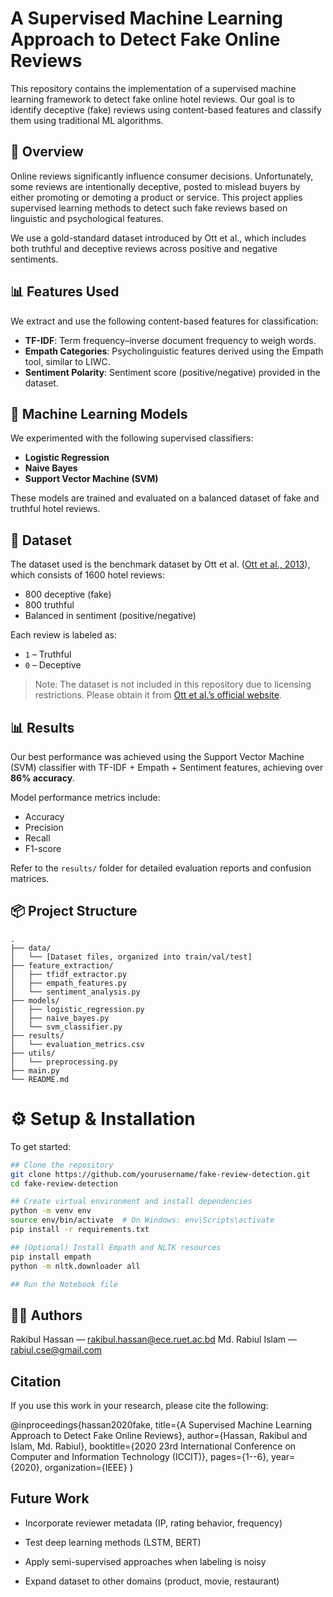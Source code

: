 # A Supervised Machine Learning Approach to Detect Fake Online Reviews

This repository contains the implementation of a supervised machine learning framework to detect fake online hotel reviews. Our goal is to identify deceptive (fake) reviews using content-based features and classify them using traditional ML algorithms.

## 📄 Overview

Online reviews significantly influence consumer decisions. Unfortunately, some reviews are intentionally deceptive, posted to mislead buyers by either promoting or demoting a product or service. This project applies supervised learning methods to detect such fake reviews based on linguistic and psychological features.

We use a gold-standard dataset introduced by Ott et al., which includes both truthful and deceptive reviews across positive and negative sentiments.

## 📊 Features Used

We extract and use the following content-based features for classification:

- **TF-IDF**: Term frequency–inverse document frequency to weigh words.
- **Empath Categories**: Psycholinguistic features derived using the Empath tool, similar to LIWC.
- **Sentiment Polarity**: Sentiment score (positive/negative) provided in the dataset.

## 🧠 Machine Learning Models

We experimented with the following supervised classifiers:

- **Logistic Regression**
- **Naive Bayes**
- **Support Vector Machine (SVM)**

These models are trained and evaluated on a balanced dataset of fake and truthful hotel reviews.

## 📁 Dataset

The dataset used is the benchmark dataset by Ott et al. ([Ott et al., 2013](https://aclanthology.org/P11-1033.pdf)), which consists of 1600 hotel reviews:

- 800 deceptive (fake)
- 800 truthful
- Balanced in sentiment (positive/negative)

Each review is labeled as:
- `1` – Truthful
- `0` – Deceptive

> Note: The dataset is not included in this repository due to licensing restrictions. Please obtain it from [Ott et al.’s official website](http://myleott.com/op-spam.html).

## 📊 Results

Our best performance was achieved using the Support Vector Machine (SVM) classifier with TF-IDF + Empath + Sentiment features, achieving over **86% accuracy**.

Model performance metrics include:
- Accuracy
- Precision
- Recall
- F1-score

Refer to the `results/` folder for detailed evaluation reports and confusion matrices.

## 📦 Project Structure

```plaintext
.
├── data/
│   └── [Dataset files, organized into train/val/test]
├── feature_extraction/
│   ├── tfidf_extractor.py
│   ├── empath_features.py
│   └── sentiment_analysis.py
├── models/
│   ├── logistic_regression.py
│   ├── naive_bayes.py
│   └── svm_classifier.py
├── results/
│   └── evaluation_metrics.csv
├── utils/
│   └── preprocessing.py
├── main.py
└── README.md

```

# ⚙️ Setup & Installation

To get started:

```bash
## Clone the repository
git clone https://github.com/yourusername/fake-review-detection.git
cd fake-review-detection

## Create virtual environment and install dependencies
python -m venv env
source env/bin/activate  # On Windows: env\Scripts\activate
pip install -r requirements.txt

## (Optional) Install Empath and NLTK resources
pip install empath
python -m nltk.downloader all

## Run the Notebook file
```

## 🧑‍💻 Authors
Rakibul Hassan — rakibul.hassan@ece.ruet.ac.bd
Md. Rabiul Islam — rabiul.cse@gmail.com

## Citation
If you use this work in your research, please cite the following:

@inproceedings{hassan2020fake,
  title={A Supervised Machine Learning Approach to Detect Fake Online Reviews},
  author={Hassan, Rakibul and Islam, Md. Rabiul},
  booktitle={2020 23rd International Conference on Computer and Information Technology (ICCIT)},
  pages={1--6},
  year={2020},
  organization={IEEE}
}


## Future Work
* Incorporate reviewer metadata (IP, rating behavior, frequency)

* Test deep learning methods (LSTM, BERT)

* Apply semi-supervised approaches when labeling is noisy

* Expand dataset to other domains (product, movie, restaurant)
